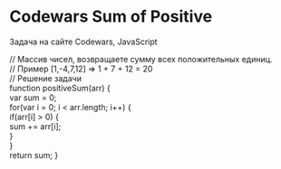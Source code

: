 # Codewars Sum of Positive
Задача на сайте Codewars, JavaScript

// Массив чисел, возвращаете сумму всех положительных единиц. 
<br>
// Пример [1,-4,7,12] => 1 + 7 + 12 = 20
<br>
// Решение задачи
<br>
function positiveSum(arr) {
<br>
 var sum = 0;
 <br>
 for(var i = 0; i < arr.length; i++) {
 <br>
   if(arr[i] > 0) {
   <br>
    sum += arr[i];
    <br>
  }
  <br>
 }
 <br>
return sum;
}
